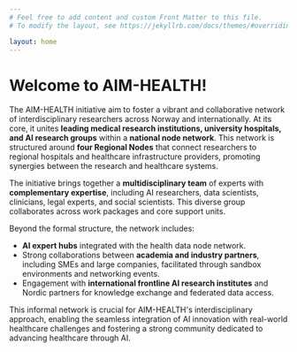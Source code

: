 ```yaml
---
# Feel free to add content and custom Front Matter to this file.
# To modify the layout, see https://jekyllrb.com/docs/themes/#overriding-theme-defaults

layout: home
---
```

# Welcome to AIM-HEALTH!

The AIM-HEALTH initiative aim to foster a vibrant and collaborative network of interdisciplinary researchers across Norway and internationally.
At its core, it unites **leading medical research institutions, university hospitals, and AI research groups** within a **national node network**.
This network is structured around **four Regional Nodes** that connect researchers to regional hospitals and healthcare infrastructure providers, promoting synergies between the research and healthcare systems.

The initiative brings together a **multidisciplinary team** of experts with **complementary expertise**, including AI researchers, data scientists, clinicians, legal experts, and social scientists.
This diverse group collaborates across work packages and core support units.

Beyond the formal structure, the network includes:

*   **AI expert hubs** integrated with the health data node network.
*   Strong collaborations between **academia and industry partners**, including SMEs and large companies, facilitated through sandbox environments and networking events.
*   Engagement with **international frontline AI research institutes** and Nordic partners for knowledge exchange and federated data access.

This informal network is crucial for AIM-HEALTH's interdisciplinary approach, enabling the seamless integration of AI innovation with real-world healthcare challenges and fostering a strong community dedicated to advancing healthcare through AI.
